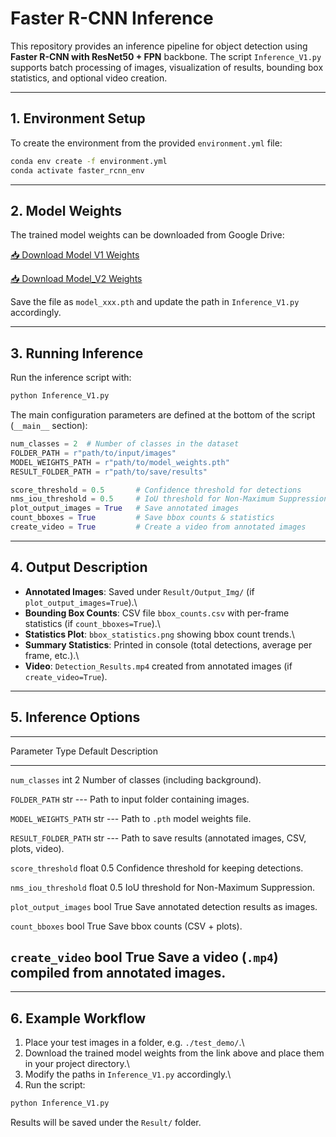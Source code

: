 # Faster R-CNN Inference

This repository provides an inference pipeline for object detection
using **Faster R-CNN with ResNet50 + FPN** backbone. The script
`Inference_V1.py` supports batch processing of images, visualization of
results, bounding box statistics, and optional video creation.

------------------------------------------------------------------------

## 1. Environment Setup

To create the environment from the provided `environment.yml` file:

``` bash
conda env create -f environment.yml
conda activate faster_rcnn_env
```

------------------------------------------------------------------------

## 2. Model Weights

The trained model weights can be downloaded from Google Drive:

[📥 Download Model V1
Weights](https://drive.google.com/file/d/1Swm7vXu2T3pnv-6zHpwlg8esK4wXf1Hz/view?usp=drive_link)

[📥 Download Model_V2
Weights](https://drive.google.com/file/d/1VrE0w32d0mxC6B2UD5NOsk6m-rdK4Y2r/view?usp=sharing)

Save the file as `model_xxx.pth` and update the path in
`Inference_V1.py` accordingly.

------------------------------------------------------------------------

## 3. Running Inference

Run the inference script with:

``` bash
python Inference_V1.py
```

The main configuration parameters are defined at the bottom of the
script (`__main__` section):

``` python
num_classes = 2  # Number of classes in the dataset
FOLDER_PATH = r"path/to/input/images"
MODEL_WEIGHTS_PATH = r"path/to/model_weights.pth"
RESULT_FOLDER_PATH = r"path/to/save/results"

score_threshold = 0.5       # Confidence threshold for detections
nms_iou_threshold = 0.5     # IoU threshold for Non-Maximum Suppression
plot_output_images = True   # Save annotated images
count_bboxes = True         # Save bbox counts & statistics
create_video = True         # Create a video from annotated images
```

------------------------------------------------------------------------

## 4. Output Description

-   **Annotated Images**: Saved under `Result/Output_Img/` (if
    `plot_output_images=True`).\
-   **Bounding Box Counts**: CSV file `bbox_counts.csv` with per-frame
    statistics (if `count_bboxes=True`).\
-   **Statistics Plot**: `bbox_statistics.png` showing bbox count
    trends.\
-   **Summary Statistics**: Printed in console (total detections,
    average per frame, etc.).\
-   **Video**: `Detection_Results.mp4` created from annotated images (if
    `create_video=True`).

------------------------------------------------------------------------

## 5. Inference Options

  --------------------------------------------------------------------------------------
  Parameter              Type    Default   Description
  ---------------------- ------- --------- ---------------------------------------------
  `num_classes`          int     2         Number of classes (including background).

  `FOLDER_PATH`          str     ---       Path to input folder containing images.

  `MODEL_WEIGHTS_PATH`   str     ---       Path to `.pth` model weights file.

  `RESULT_FOLDER_PATH`   str     ---       Path to save results (annotated images, CSV,
                                           plots, video).

  `score_threshold`      float   0.5       Confidence threshold for keeping detections.

  `nms_iou_threshold`    float   0.5       IoU threshold for Non-Maximum Suppression.

  `plot_output_images`   bool    True      Save annotated detection results as images.

  `count_bboxes`         bool    True      Save bbox counts (CSV + plots).

  `create_video`         bool    True      Save a video (`.mp4`) compiled from annotated
                                           images.
  --------------------------------------------------------------------------------------

------------------------------------------------------------------------

## 6. Example Workflow

1.  Place your test images in a folder, e.g. `./test_demo/`.\
2.  Download the trained model weights from the link above and place
    them in your project directory.\
3.  Modify the paths in `Inference_V1.py` accordingly.\
4.  Run the script:

``` bash
python Inference_V1.py
```

Results will be saved under the `Result/` folder.
